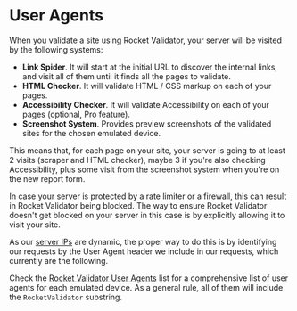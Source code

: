 # User Agents

When you validate a site using Rocket Validator, your server will be visited by the following systems:

* **Link Spider**. It will start at the initial URL to discover the internal links, and visit all of them until it finds all the pages to validate.
* **HTML Checker**. It will validate HTML / CSS markup on each of your pages.
* **Accessibility Checker**. It will validate Accessibility on each of your pages (optional, Pro feature).
* **Screenshot System**. Provides preview screenshots of the validated sites for the chosen emulated device.

This means that, for each page on your site, your server is going to at least 2 visits (scraper and HTML checker), maybe 3 if you're also checking Accessibility, plus some visit from the screenshot system when you're on the new report form.

In case your server is protected by a rate limiter or a firewall, this can result in Rocket Validator being blocked. The way to ensure Rocket Validator doesn't get blocked on your server in this case is by explicitly allowing it to visit your site.

As our [server IPs](https://rocketvalidator.com/ips) are dynamic, the proper way to do this is by identifying our requests by the User Agent header we include in our requests, which currently are the following.

Check the [Rocket Validator User Agents](https://rocketvalidator.com/user-agents) list for a comprehensive list of user agents for each emulated device. As a general rule, all of them will include the `RocketValidator` substring.

